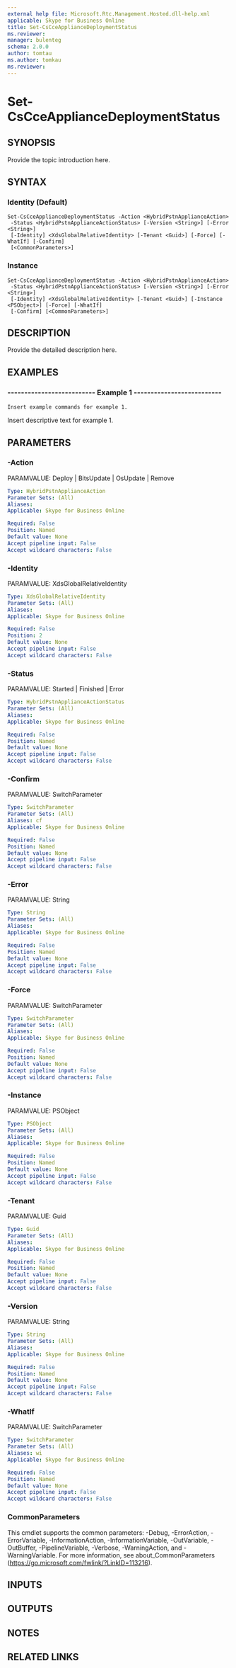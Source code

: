 ```yaml
---
external help file: Microsoft.Rtc.Management.Hosted.dll-help.xml 
applicable: Skype for Business Online
title: Set-CsCceApplianceDeploymentStatus
ms.reviewer: 
manager: bulenteg
schema: 2.0.0
author: tomtau
ms.author: tomkau
ms.reviewer:
---
```


# Set-CsCceApplianceDeploymentStatus

## SYNOPSIS
Provide the topic introduction here.

## SYNTAX

### Identity (Default)
```
Set-CsCceApplianceDeploymentStatus -Action <HybridPstnApplianceAction>
 -Status <HybridPstnApplianceActionStatus> [-Version <String>] [-Error <String>]
 [-Identity] <XdsGlobalRelativeIdentity> [-Tenant <Guid>] [-Force] [-WhatIf] [-Confirm]
 [<CommonParameters>]
```

### Instance
```
Set-CsCceApplianceDeploymentStatus -Action <HybridPstnApplianceAction>
 -Status <HybridPstnApplianceActionStatus> [-Version <String>] [-Error <String>]
 [-Identity] <XdsGlobalRelativeIdentity> [-Tenant <Guid>] [-Instance <PSObject>] [-Force] [-WhatIf]
 [-Confirm] [<CommonParameters>]
```

## DESCRIPTION
Provide the detailed description here.

## EXAMPLES

### -------------------------- Example 1 --------------------------
```
Insert example commands for example 1.
```

Insert descriptive text for example 1.


## PARAMETERS

### -Action
PARAMVALUE: Deploy | BitsUpdate | OsUpdate | Remove

```yaml
Type: HybridPstnApplianceAction
Parameter Sets: (All)
Aliases: 
Applicable: Skype for Business Online

Required: False
Position: Named
Default value: None
Accept pipeline input: False
Accept wildcard characters: False
```

### -Identity
PARAMVALUE: XdsGlobalRelativeIdentity

```yaml
Type: XdsGlobalRelativeIdentity
Parameter Sets: (All)
Aliases: 
Applicable: Skype for Business Online

Required: False
Position: 2
Default value: None
Accept pipeline input: False
Accept wildcard characters: False
```

### -Status
PARAMVALUE: Started | Finished | Error

```yaml
Type: HybridPstnApplianceActionStatus
Parameter Sets: (All)
Aliases: 
Applicable: Skype for Business Online

Required: False
Position: Named
Default value: None
Accept pipeline input: False
Accept wildcard characters: False
```

### -Confirm
PARAMVALUE: SwitchParameter

```yaml
Type: SwitchParameter
Parameter Sets: (All)
Aliases: cf
Applicable: Skype for Business Online

Required: False
Position: Named
Default value: None
Accept pipeline input: False
Accept wildcard characters: False
```

### -Error
PARAMVALUE: String

```yaml
Type: String
Parameter Sets: (All)
Aliases: 
Applicable: Skype for Business Online

Required: False
Position: Named
Default value: None
Accept pipeline input: False
Accept wildcard characters: False
```

### -Force
PARAMVALUE: SwitchParameter

```yaml
Type: SwitchParameter
Parameter Sets: (All)
Aliases: 
Applicable: Skype for Business Online

Required: False
Position: Named
Default value: None
Accept pipeline input: False
Accept wildcard characters: False
```

### -Instance
PARAMVALUE: PSObject

```yaml
Type: PSObject
Parameter Sets: (All)
Aliases: 
Applicable: Skype for Business Online

Required: False
Position: Named
Default value: None
Accept pipeline input: False
Accept wildcard characters: False
```

### -Tenant
PARAMVALUE: Guid

```yaml
Type: Guid
Parameter Sets: (All)
Aliases: 
Applicable: Skype for Business Online

Required: False
Position: Named
Default value: None
Accept pipeline input: False
Accept wildcard characters: False
```

### -Version
PARAMVALUE: String

```yaml
Type: String
Parameter Sets: (All)
Aliases: 
Applicable: Skype for Business Online

Required: False
Position: Named
Default value: None
Accept pipeline input: False
Accept wildcard characters: False
```

### -WhatIf
PARAMVALUE: SwitchParameter

```yaml
Type: SwitchParameter
Parameter Sets: (All)
Aliases: wi
Applicable: Skype for Business Online

Required: False
Position: Named
Default value: None
Accept pipeline input: False
Accept wildcard characters: False
```

### CommonParameters
This cmdlet supports the common parameters: -Debug, -ErrorAction, -ErrorVariable, -InformationAction, -InformationVariable, -OutVariable, -OutBuffer, -PipelineVariable, -Verbose, -WarningAction, and -WarningVariable. For more information, see about_CommonParameters (https://go.microsoft.com/fwlink/?LinkID=113216).

## INPUTS

## OUTPUTS

## NOTES

## RELATED LINKS

